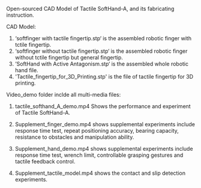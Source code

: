 Open-sourced CAD Model of Tactile SoftHand-A, and its fabricating instruction.

CAD Model: 
1. ‘softfinger with tactile fingertip.stp‘ is the assembled robotic finger with tctile fingertip.
2. ‘softfinger without tactile fingertip.stp‘ is the assembled robotic finger without tctile fingertip but general fingertip.
3. ’SoftHand with Active Antagonism.stp‘ is the assembled whole robotic hand file.
4. 'Tactile_fingertip_for_3D_Printing.stp' is the file of tactile fingertip for 3D printing.

Video_demo folder inclde all multi-media files:
1. tactile_softhand_A_demo.mp4 
Shows the performance and experiment of Tactile SoftHand-A.

2. Supplement_finger_demo.mp4
shows supplemental experiments include response time test, repeat positioning accuracy, bearing capacity, resistance to obstacles and manipulation ability.

3. Supplement_hand_demo.mp4
shows supplemental experiments include response time test, wrench limit, controllable grasping gestures and tactile feedback control.

4. Supplement_tactile_model.mp4
shows the contact and slip detection experiments.

